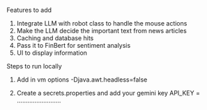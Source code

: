Features to add
1. Integrate LLM with robot class to handle the mouse actions
2. Make the LLM decide the important text from news articles
3. Caching and database hits
4. Pass it to FinBert for sentiment analysis
5. UI to display information



Steps to run locally

1. Add in vm options
   -Djava.awt.headless=false

2. Create a secrets.properties and add your gemini key 
   API_KEY = .........................
